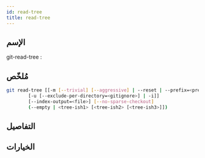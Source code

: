 ```yaml
---
id: read-tree
title: read-tree
---
```


## الإسم
git-read-tree : 

## مُلخّص

<!--DOCUSAURUS_CODE_TABS-->
<!--الأمر-->
```bash
git read-tree [[-m [--trivial] [--aggressive] | --reset | --prefix=<prefix>]
		[-u [--exclude-per-directory=<gitignore>] | -i]]
		[--index-output=<file>] [--no-sparse-checkout]
		(--empty | <tree-ish1> [<tree-ish2> [<tree-ish3>]])
```
<!--END_DOCUSAURUS_CODE_TABS-->

## التفاصيل

## الخيارات

